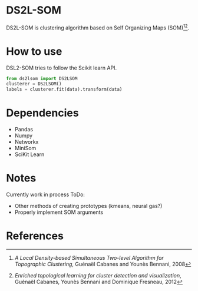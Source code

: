 # DS2L-SOM

DS2L-SOM is clustering algorithm based on Self Organizing Maps (SOM)[^1][^2].

# How to use
DSL2-SOM tries to follow the Scikit learn API. 

```python
from ds2lsom import DS2LSOM
clusterer = DS2LSOM()
labels = clusterer.fit(data).transform(data)
```

# Dependencies
- Pandas
- Numpy
- Networkx
- MiniSom
- SciKit Learn

# Notes
Currently work in process
ToDo:
- Other methods of creating prototypes (kmeans, neural gas?)
- Properly implement SOM arguments

# References
[^1]: _A Local Density-based Simultaneous Two-level Algorithm for
Topographic Clustering_, Guénaël Cabanes and Younès Bennani,
2008

[^2]: _Enriched topological learning for cluster detection and visualization_,
Guénaël Cabanes, Younès Bennani and Dominique Fresneau, 2012
